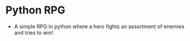 # Python RPG

* A simple RPG in python where a hero fights an assortment of enemies and tries to win!
